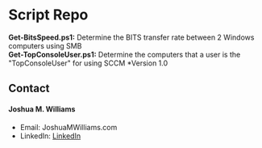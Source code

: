 Script Repo
======

**Get-BitsSpeed.ps1:** Determine the BITS transfer rate between 2 Windows computers using SMB  
**Get-TopConsoleUser.ps1:** Determine the computers that a user is the "TopConsoleUser" for using SCCM
*Version 1.0

## Contact
#### Joshua M. Williams
* Email: JoshuaMWilliams.com
* LinkedIn: [LinkedIn](https://www.linkedin.com/in/joshmwilliams/ "Joshua M. Williams on LinkedIn")
